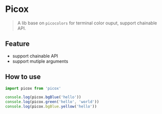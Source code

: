 # Picox

> A lib base on `picocolors` for terminal color ouput, support chainable API.

## Feature

- support chainable API
- support mutiple arguments

## How to use

```ts
import picox from 'picox'

console.log(picox.bgBlue('hello'))
console.log(picox.green('hello', 'world'))
console.log(picox.bgBlue.yellow('hello'))
```
